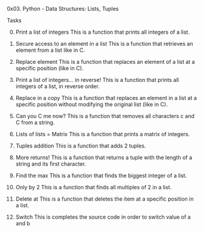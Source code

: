 0x03. Python - Data Structures: Lists, Tuples

Tasks

0. Print a list of integers
This is a function that prints all integers of a list.

1. Secure access to an element in a list
This is a function that retrieves an element from a list like in C.

2. Replace element
This is a function that replaces an element of a list at a specific position (like in C).

3. Print a list of integers... in reverse!
This is a function that prints all integers of a list, in reverse order.

4. Replace in a copy
This is a function that replaces an element in a list at a specific position without modifying the original list (like in C).

5. Can you C me now?
This is a function that removes all characters c and C from a string.

6. Lists of lists = Matrix
This is a function that prints a matrix of integers.

7. Tuples addition
This is a function that adds 2 tuples.

8. More returns!
This is a function that returns a tuple with the length of a string and its first character.

9. Find the max
This is a function that finds the biggest integer of a list.

10. Only by 2
This is a function that finds all multiples of 2 in a list.

11. Delete at
This is a function that deletes the item at a specific position in a list.

12. Switch
This is completes the source code in order to switch value of a and b
